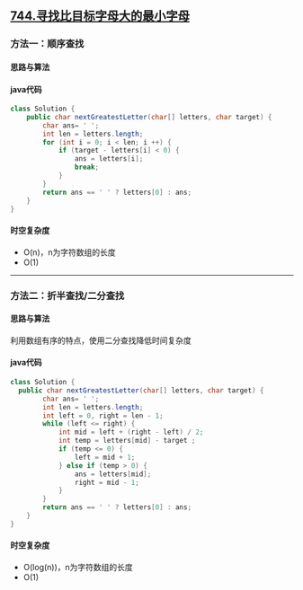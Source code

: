 ## [744\.寻找比目标字母大的最小字母](https://leetcode.cn/problems/find-smallest-letter-greater-than-target/description/)
### 方法一：顺序查找
#### 思路与算法
#### java代码
``` java
class Solution {
    public char nextGreatestLetter(char[] letters, char target) {
        char ans= ' ';
        int len = letters.length;
        for (int i = 0; i < len; i ++) {
            if (target - letters[i] < 0) {
                ans = letters[i];
                break;
            }
        }
        return ans == ' ' ? letters[0] : ans;
    }
}
```
#### 时空复杂度
- O(n)，n为字符数组的长度
- O(1)
---
### 方法二：折半查找/二分查找
#### 思路与算法

利用数组有序的特点，使用二分查找降低时间复杂度

#### java代码
``` java
class Solution {
  public char nextGreatestLetter(char[] letters, char target) {
        char ans= ' ';
        int len = letters.length;
        int left = 0, right = len - 1;
        while (left <= right) {
            int mid = left + (right - left) / 2;
            int temp = letters[mid] - target ;
            if (temp <= 0) {
                left = mid + 1;
            } else if (temp > 0) {
                ans = letters[mid];
                right = mid - 1;
            }
        }
        return ans == ' ' ? letters[0] : ans;
    }
}
```
#### 时空复杂度
- O(log(n))，n为字符数组的长度
- O(1)
